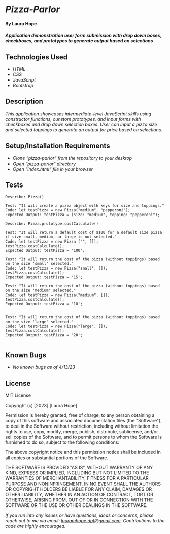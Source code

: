 # _Pizza-Parlor_

#### By **Laura Hope**

#### _Application demonstration user form submission with drop down boxes, checkboxes, and prototypes to generate output based on selections_

## Technologies Used

* _HTML_
* _CSS_
* _JavaScript_
* _Bootstrap_

## Description

_This application showcases intermediate-level JavaScript skills using constructor functions, cunstom prototypes, and input forms with checkboxes and drop down selection boxes. User can input a pizza size and selected toppings to generate an output for price based on selections._

## Setup/Installation Requirements

* _Clone “pizza-parlor“ from the repository to your desktop_
* _Open “pizza-parlor“ directory_
* _Open “index.html“ file in your browser_

## Tests
```
Describe: Pizza()

Test: "It will create a pizza object with keys for size and toppings."
Code: let testPizza = new Pizza("medium", "pepperoni");
Expected Output: testPizza = (size: "medium", topping: "pepperoni");

Describe: Pizza.prototype.costCalculate()

Test: "It will return a default cost of $100 for a default size pizza if size small, medium, or large is not selected."
Code: let testPizza = new Pizza ("", []);
testPizza.costCalculate();
Expected Output: testPizza = '100';

Test: "It will return the cost of the pizza (without toppings) based on the size 'small' selected."
Code: let testPizza = new Pizza("small", []);
testPizza.costCalculate();
Expected Output: testPizza = '15';

Test: "It will return the cost of the pizza (without toppings) based on the size 'medium' selected."
Code: let testPizza = new Pizza("medium", []);
testPizza.costCalculate();
Expected Output: testPizza = '18';


Test: "It will return the cost of the pizza (without toppings) based on the size 'large' selected."
Code: let testPizza = new Pizza("large", []);
testPizza.costCalculate();
Expected Output: testPizza = '20';


```
## Known Bugs

* _No known bugs as of 4/13/23_

## License

MIT License

Copyright (c) [2023] [Laura Hope]

Permission is hereby granted, free of charge, to any person obtaining a copy
of this software and associated documentation files (the "Software"), to deal
in the Software without restriction, including without limitation the rights
to use, copy, modify, merge, publish, distribute, sublicense, and/or sell
copies of the Software, and to permit persons to whom the Software is
furnished to do so, subject to the following conditions:

The above copyright notice and this permission notice shall be included in all
copies or substantial portions of the Software.

THE SOFTWARE IS PROVIDED "AS IS", WITHOUT WARRANTY OF ANY KIND, EXPRESS OR
IMPLIED, INCLUDING BUT NOT LIMITED TO THE WARRANTIES OF MERCHANTABILITY,
FITNESS FOR A PARTICULAR PURPOSE AND NONINFRINGEMENT. IN NO EVENT SHALL THE
AUTHORS OR COPYRIGHT HOLDERS BE LIABLE FOR ANY CLAIM, DAMAGES OR OTHER
LIABILITY, WHETHER IN AN ACTION OF CONTRACT, TORT OR OTHERWISE, ARISING FROM,
OUT OF OR IN CONNECTION WITH THE SOFTWARE OR THE USE OR OTHER DEALINGS IN THE
SOFTWARE.

_If you run into any issues or have questions, ideas or concerns, please reach out to me via email: lauramhope.dpt@gmail.com.  Contributions to the code are highly encouraged._

